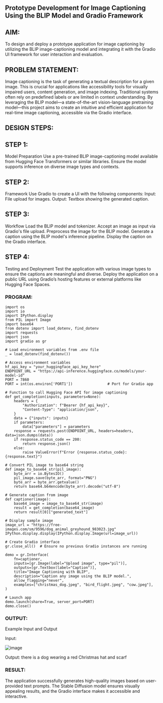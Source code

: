 ## Prototype Development for Image Captioning Using the BLIP Model and Gradio Framework

## AIM:
To design and deploy a prototype application for image captioning by utilizing the BLIP image-captioning model and integrating it with the Gradio UI framework for user interaction and evaluation.

## PROBLEM STATEMENT:
Image captioning is the task of generating a textual description for a given image. This is crucial for applications like accessibility tools for visually impaired users, content generation, and image indexing. Traditional systems often rely on predefined labels or are limited in context understanding. By leveraging the BLIP model—a state-of-the-art vision-language pretraining model—this project aims to create an intuitive and efficient application for real-time image captioning, accessible via the Gradio interface.

## DESIGN STEPS:
## STEP 1:
Model Preparation
Use a pre-trained BLIP image-captioning model available from Hugging Face Transformers or similar libraries. Ensure the model supports inference on diverse image types and contexts.

## STEP 2:
Framework
Use Gradio to create a UI with the following components: Input: File upload for images. Output: Textbox showing the generated caption.

## STEP 3:
Workflow
Load the BLIP model and tokenizer. Accept an image as input via Gradio's file upload. Preprocess the image for the BLIP model. Generate a caption using the BLIP model's inference pipeline. Display the caption on the Gradio interface.

## STEP 4:
Testing and Deployment
Test the application with various image types to ensure the captions are meaningful and diverse. Deploy the application on a public URL using Gradio’s hosting features or external platforms like Hugging Face Spaces.
### PROGRAM:
```
import os
import io
import IPython.display
from PIL import Image
import base64
from dotenv import load_dotenv, find_dotenv
import requests
import json
import gradio as gr

# Load environment variables from .env file
_ = load_dotenv(find_dotenv())

# Access environment variables
hf_api_key = "your_huggingface_api_key_here"
ENDPOINT_URL = "https://api-inference.huggingface.co/models/your-model-id"
PORT = 7860 
PORT = int(os.environ['PORT1'])                # Port for Gradio app

# Function to call Hugging Face API for image captioning
def get_completion(inputs, parameters=None):
    headers = {
        "Authorization": f"Bearer {hf_api_key}",
        "Content-Type": "application/json",
    }
    data = {"inputs": inputs}
    if parameters:
        data["parameters"] = parameters
    response = requests.post(ENDPOINT_URL, headers=headers, data=json.dumps(data))
    if response.status_code == 200:
        return response.json()
    else:
        raise ValueError(f"Error {response.status_code}: {response.text}")

# Convert PIL image to base64 string
def image_to_base64_str(pil_image):
    byte_arr = io.BytesIO()
    pil_image.save(byte_arr, format="PNG")
    byte_arr = byte_arr.getvalue()
    return base64.b64encode(byte_arr).decode("utf-8")

# Generate caption from image
def captioner(image):
    base64_image = image_to_base64_str(image)
    result = get_completion(base64_image)
    return result[0]["generated_text"]

# Display sample image
image_url = "https://free-images.com/sm/9596/dog_animal_greyhound_983023.jpg"
IPython.display.display(IPython.display.Image(url=image_url))

# Create Gradio interface
gr.close_all()  # Ensure no previous Gradio instances are running

demo = gr.Interface(
    fn=captioner,
    inputs=[gr.Image(label="Upload image", type="pil")],
    outputs=[gr.Textbox(label="Caption")],
    title="Image Captioning with BLIP",
    description="Caption any image using the BLIP model.",
    allow_flagging="never",
    examples=["christmas_dog.jpeg", "bird_flight.jpeg", "cow.jpeg"],
)

# Launch app
demo.launch(share=True, server_port=PORT)
demo.close()

```

### OUTPUT:
Example Input and Output

Input:


![image](https://github.com/user-attachments/assets/c87f74f5-6922-495d-aebe-56cc20413c47)





Output:
there is a dog wearing a red Christmas hat and scarf


### RESULT:
The application successfully generates high-quality images based on user-provided text prompts. The Stable Diffusion model ensures visually appealing results, and the Gradio interface makes it accessible and interactive.
